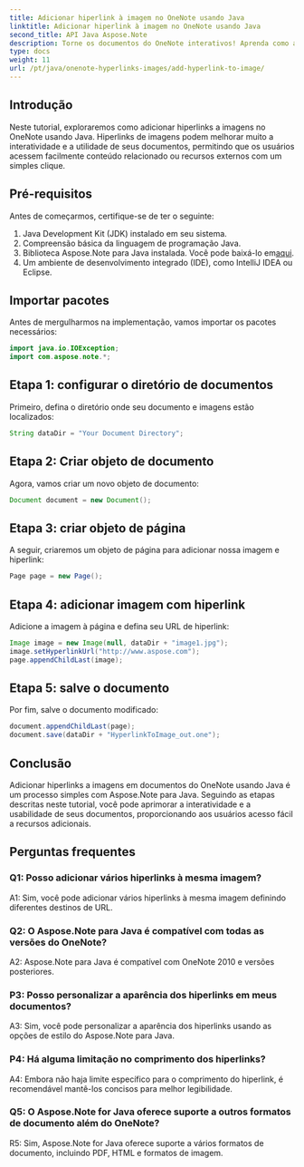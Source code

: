 ```yaml
---
title: Adicionar hiperlink à imagem no OneNote usando Java
linktitle: Adicionar hiperlink à imagem no OneNote usando Java
second_title: API Java Aspose.Note
description: Torne os documentos do OneNote interativos! Aprenda como adicionar hiperlinks a imagens em Java com Aspose.Note. Etapas fáceis e exemplos de código incluídos! #OneNote #Java #Aspose
type: docs
weight: 11
url: /pt/java/onenote-hyperlinks-images/add-hyperlink-to-image/
---
```

## Introdução

Neste tutorial, exploraremos como adicionar hiperlinks a imagens no OneNote usando Java. Hiperlinks de imagens podem melhorar muito a interatividade e a utilidade de seus documentos, permitindo que os usuários acessem facilmente conteúdo relacionado ou recursos externos com um simples clique.

## Pré-requisitos

Antes de começarmos, certifique-se de ter o seguinte:

1. Java Development Kit (JDK) instalado em seu sistema.
2. Compreensão básica da linguagem de programação Java.
3.  Biblioteca Aspose.Note para Java instalada. Você pode baixá-lo em[aqui](https://releases.aspose.com/note/java/).
4. Um ambiente de desenvolvimento integrado (IDE), como IntelliJ IDEA ou Eclipse.

## Importar pacotes

Antes de mergulharmos na implementação, vamos importar os pacotes necessários:

```java
import java.io.IOException;
import com.aspose.note.*;
```

## Etapa 1: configurar o diretório de documentos

Primeiro, defina o diretório onde seu documento e imagens estão localizados:

```java
String dataDir = "Your Document Directory";
```

## Etapa 2: Criar objeto de documento

Agora, vamos criar um novo objeto de documento:

```java
Document document = new Document();
```

## Etapa 3: criar objeto de página

A seguir, criaremos um objeto de página para adicionar nossa imagem e hiperlink:

```java
Page page = new Page();
```

## Etapa 4: adicionar imagem com hiperlink

Adicione a imagem à página e defina seu URL de hiperlink:

```java
Image image = new Image(null, dataDir + "image1.jpg");
image.setHyperlinkUrl("http://www.aspose.com");
page.appendChildLast(image);
```

## Etapa 5: salve o documento

Por fim, salve o documento modificado:

```java
document.appendChildLast(page);
document.save(dataDir + "HyperlinkToImage_out.one");
```

## Conclusão

Adicionar hiperlinks a imagens em documentos do OneNote usando Java é um processo simples com Aspose.Note para Java. Seguindo as etapas descritas neste tutorial, você pode aprimorar a interatividade e a usabilidade de seus documentos, proporcionando aos usuários acesso fácil a recursos adicionais.

## Perguntas frequentes

### Q1: Posso adicionar vários hiperlinks à mesma imagem?

A1: Sim, você pode adicionar vários hiperlinks à mesma imagem definindo diferentes destinos de URL.

### Q2: O Aspose.Note para Java é compatível com todas as versões do OneNote?

A2: Aspose.Note para Java é compatível com OneNote 2010 e versões posteriores.

### P3: Posso personalizar a aparência dos hiperlinks em meus documentos?

A3: Sim, você pode personalizar a aparência dos hiperlinks usando as opções de estilo do Aspose.Note para Java.

### P4: Há alguma limitação no comprimento dos hiperlinks?

A4: Embora não haja limite específico para o comprimento do hiperlink, é recomendável mantê-los concisos para melhor legibilidade.

### Q5: O Aspose.Note for Java oferece suporte a outros formatos de documento além do OneNote?

R5: Sim, Aspose.Note for Java oferece suporte a vários formatos de documento, incluindo PDF, HTML e formatos de imagem.
